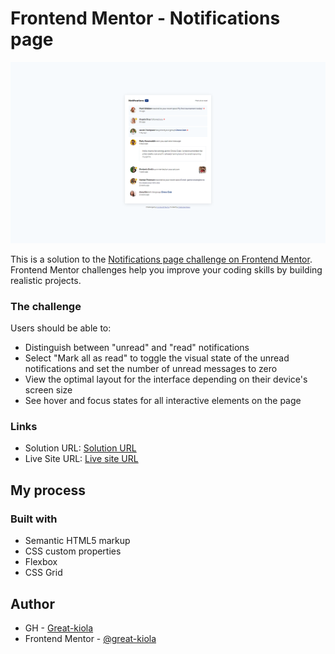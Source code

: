 # Frontend Mentor - Notifications page

<!-- ![Design preview for the Notifications page coding challenge](./design/desktop-preview.jpg) -->
<img src="./assets/Screenshot.png" alt="Completed Screenshot">


This is a solution to the [Notifications page challenge on Frontend Mentor](https://www.frontendmentor.io/challenges/notifications-page-DqK5QAmKbC). Frontend Mentor challenges help you improve your coding skills by building realistic projects. 

### The challenge

Users should be able to:

- Distinguish between "unread" and "read" notifications
- Select "Mark all as read" to toggle the visual state of the unread notifications and set the number of unread messages to zero
- View the optimal layout for the interface depending on their device's screen size
- See hover and focus states for all interactive elements on the page


### Links

- Solution URL: [Solution URL](https://github.com/Great-kiola/Notification-page-fem)
- Live Site URL: [Live site URL](https://your-live-site-url.com)

## My process

### Built with

- Semantic HTML5 markup
- CSS custom properties
- Flexbox
- CSS Grid

## Author

- GH - [Great-kiola](https://github.com/Great-kiola)
- Frontend Mentor - [@great-kiola](https://www.frontendmentor.io/profile/great-kiola)